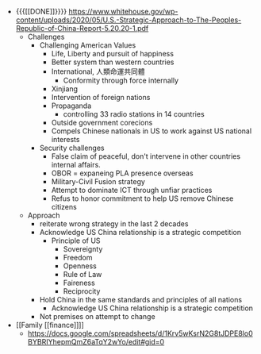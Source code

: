- {{{[[DONE]]}}}} https://www.whitehouse.gov/wp-content/uploads/2020/05/U.S.-Strategic-Approach-to-The-Peoples-Republic-of-China-Report-5.20.20-1.pdf
    - Challenges
        - Challenging American Values
            - Life, Liberty and pursuit of happiness
            - Better system than western countries
            - International, 人類命運共同體
                - Conformity through force internally
            - Xinjiang
            - Intervention of foreign nations
            - Propaganda
                - controlling 33 radio stations in 14 countries
            - Outside government corecions
            - Compels Chinese nationals in US to work against US national interests
        - Security challenges
            - False claim of peaceful, don't intervene in other countries internal affairs.
            - OBOR = expaneing PLA presence overseas
            - Military-Civil Fusion strategy
            - Attempt to dominate ICT through unfiar practices
            - Refus to honor commitment to help US remove Chinese citizens
    - Approach
        - reiterate wrong strategy in the last 2 decades
        - Acknowledge US China relationship is a strategic competition
            - Principle of US
                - Sovereignty
                - Freedom
                - Openness
                - Rule of Law
                - Faireness
                - Reciprocity
        - Hold China in the same standards and principles of all nations
            - Acknowledge US China relationship is a strategic competition
        - Not premises on attempt to change 
- [[Family [[finance]]]]
    - https://docs.google.com/spreadsheets/d/1Krv5wKsrN2G8tJDPE8lo0BYBRIYhepmQmZ6aTqY2wYo/edit#gid=0
